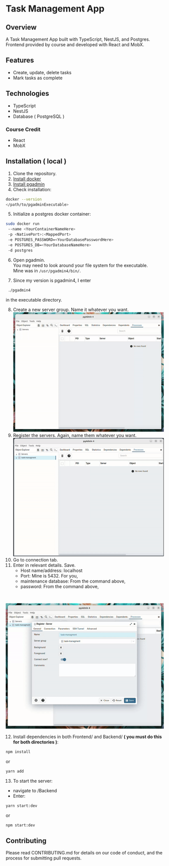 # Task Management App

## Overview

A Task Management App built with TypeScript, NestJS, and Postgres.
Frontend provided by course and developed with React and MobX.

## Features

- Create, update, delete tasks
- Mark tasks as complete

## Technologies

- TypeScript
- NestJS
- Database ( PostgreSQL )

### Course Credit
   - React
   - MobX

## Installation ( local )

1. Clone the repository.
2. [Install docker](https://docs.docker.com/get-docker/)
3. [Install pgadmin](https://www.pgadmin.org/download/)
4. Check installation:
  
```bash
docker --version
</path/to/pgadminExecutable>
```

5. Initialize a postgres docker container:

```bash
sudo docker run
 --name <YourContainerNameHere>
 -p <NativePort>:<MappedPort>
 -e POSTGRES_PASSWORD=<YourDatabasePasswordHere>
 -e POSTGRES_DB=<YourDatabaseNameHere>
 -d postgres
```

6. Open pgadmin. <br> You may need to look around your file system for the executable. <br> Mine was in `/usr/pgadmin4/bin/`.

7. Since my version is pgadmin4, I enter

```bash
 ./pgadmin4
```
   in the executable directory.


8. Create a new server group. Name it whatever you want.
![Creation](https://github.com/RyanLilleyman/taskManager/blob/main/readmeResources/creation.gif)
9. Register the servers. Again, name them whatever you want.
![Registration](https://github.com/RyanLilleyman/taskManager/blob/main/readmeResources/registration.gif)
10. Go to connection tab.  
11. Enter in relevant details. Save.
    - Host name/address: localhost
    - Port: Mine is 5432. For you, <NativePort>
    - maintenance database: From the command above, <YourDatabaseName>
    - password: From the command above, <YourDatabasePassword>
 <br>
 
![Connection](https://github.com/RyanLilleyman/taskManager/blob/main/readmeResources/connect.gif)

12. Install dependencies in both Frontend/ and Backend/ **( you must do this for both directories )**:
   
```bash
npm install
```

or

```bash
yarn add
```

13. To start the server:
   - navigate to /Backend
   - Enter:
     
```bash
yarn start:dev
```
or 

```bash
npm start:dev
```










## Contributing

Please read CONTRIBUTING.md for details on our code of conduct, and the process for submitting pull requests.
